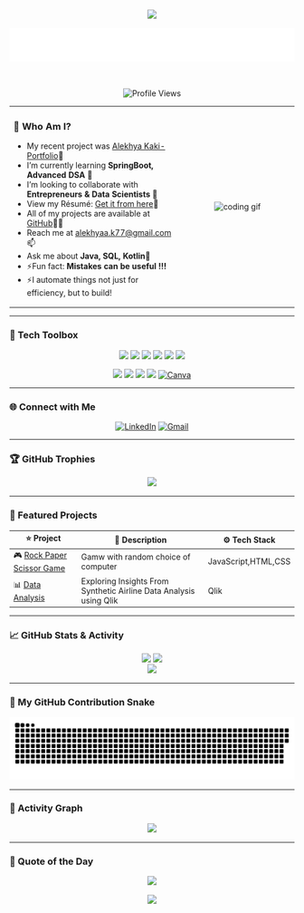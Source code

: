 <!-- 🌈 Stylish and Interactive GitHub Profile README for Manibabu DNV -->
<img src="https://user-images.githubusercontent.com/74038190/212284115-f47cd8ff-2ffb-4b04-b5bf-4d1c14c0247f.gif" width="100%" height="1" align="center" />
<!-- Name Badge -->
<p align="center">
  <img src="https://img.shields.io/badge/Hey%20I'm%20Alekhya%20Kaki-✨-blueviolet?style=for-the-badge&logo=github&logoColor=white" />
</p>

<!-- Typing SVG Animation -->
<p align="center">
  <img src="https://github.com/Kaki-Alekhya/Kaki-Alekhya/blob/main/download.svg" />
</p>
<img src="https://user-images.githubusercontent.com/74038190/212284115-f47cd8ff-2ffb-4b04-b5bf-4d1c14c0247f.gif" width="100%" height="1" align="center" />
<!-- Profile View Counter -->
<p align="center">
  <img src="https://komarev.com/ghpvc/?username=Kaki-Alekhya&label=Profile%20Views&color=2ECf49&style=flat" alt="Profile Views" width="120" height="20" />
</p>


<table>
  <tr>
    <!-- Text Column -->
    <td width="60%" valign="top">
      <h3>🚀 Who Am I?</h3>
      <ul>
        <li> My recent project was <a href="https://github.com/Kaki-Alekhya/Alekhya-Kaki">Alekhya Kaki-Portfolio</a>🔭</li>
      <li> I’m currently learning <b> SpringBoot, Advanced DSA 🌱</b></li>
      <li> I’m looking to collaborate with <b> Entrepreneurs & Data Scientists 👯</b></li>
         <li> View my Résumé: <a href="https://5bc15fbc-58d2-4bac-a63c-71481c9ef482.filesusr.com/ugd/3b9637_f36554aa2a4f4b47992f4c840ffda698.pdf"> Get it from here</a>📄</li>
      <li> All of my projects are available at <a href="https://github.com/Kaki-Alekhya">GitHub</a>👨‍💻</li>
      <li> Reach me at <a href="mailto:alekhyaa.k77@gmail.com">alekhyaa.k77@gmail.com</a>📫</li>
        <li>Ask me about <b>Java, SQL, Kotlin💬</b></li>
      <li>⚡Fun fact: <b>Mistakes can be useful !!!</b></li>
      <li>⚡I automate things not just for efficiency, but to build!</li>
      </ul>
    </td>
    <!-- GIF Column -->
    <td width="40%" align="center">
      <img src="https://media.giphy.com/media/qgQUggAC3Pfv687qPC/giphy.gif" width="100%" height="260" alt="coding gif" />
    </td>
  </tr>
</table>

---

### 🧰 Tech Toolbox

<p align="center">
  <a href="https://en.wikipedia.org/wiki/Java_(programming_language)" target="_blank"><img src="https://skillicons.dev/icons?i=java" /></a>
  <a href="https://en.wikipedia.org/wiki/Python_(programming_language)" target="_blank"><img src="https://skillicons.dev/icons?i=python" /></a>
  <a href="https://en.wikipedia.org/wiki/HTML" target="_blank"><img src="https://skillicons.dev/icons?i=html" /></a>
  <a href="https://en.wikipedia.org/wiki/CSS" target="_blank"><img src="https://skillicons.dev/icons?i=css" /></a>
  <a href="https://en.wikipedia.org/wiki/MySQL" target="_blank"><img src="https://skillicons.dev/icons?i=mysql" /></a>
  <a href="https://en.wikipedia.org/wiki/Git" target="_blank"><img src="https://skillicons.dev/icons?i=git" /></a>
 
  
</p>

<p align="center">
  <a href="https://en.wikipedia.org/wiki/Visual_Studio_Code" target="_blank"><img src="https://skillicons.dev/icons?i=vscode" /></a>
  <a href="https://en.wikipedia.org/wiki/Eclipse_(software)" target="_blank"><img src="https://skillicons.dev/icons?i=eclipse" /></a>
  <a href="https://en.wikipedia.org/wiki/GitHub" target="_blank"><img src="https://skillicons.dev/icons?i=github" /></a>
  <a href="https://en.wikipedia.org/wiki/Figma_(software)" target="_blank"><img src="https://skillicons.dev/icons?i=figma" /></a>
  <a href="https://en.wikipedia.org/wiki/Canva" target="_blank"><img src="https://img.icons8.com/color/48/000000/canva.png" width="48" height="48" alt="Canva" /></a>
</p>

---

### 🌐 Connect with Me

<p align="center">
  <a href=" www.linkedin.com/in/alekhya-kaki" target="_blank"><img src="https://img.icons8.com/color/48/000000/linkedin.png" width="70" alt="LinkedIn" /></a>
  <a href="mailto:alekhyaa.k77@gmail.com"><img src="https://img.icons8.com/color/48/000000/gmail-new.png" width="70" alt="Gmail" /></a>
</p>

---

### 🏆 GitHub Trophies

<p align="center">
  <img src="https://github-profile-trophy.vercel.app/?username=Kaki-Alekhya&theme=gruvbox&column=7&margin-w=15&title=Commits,Repositories,Experience,Stars,Followers,PullRequest,Reviews" />
</p>





---

### 🚀 Featured Projects

<div align="center">

| ⭐ Project | 🚀 Description | ⚙️ Tech Stack |
|-------------|----------------|---------------|
| 🎮 [Rock Paper Scissor Game](https://github.com/Kaki-Alekhya/rock_paper_scissor) | Gamw with random choice of computer | JavaScript,HTML,CSS |
| 📊 [Data Analysis](https://github.com/Kaki-Alekhya/Airlines-project) | Exploring Insights From Synthetic Airline Data Analysis using Qlik |Qlik|


</div>

---

### 📈 GitHub Stats & Activity

<div align="center">
  <img src="https://github-readme-stats.vercel.app/api?username=Kaki-Alekhya&show_icons=true&theme=radical" height="170" />
  <img src="https://github-readme-stats.vercel.app/api/top-langs/?username=Kaki-Alekhya&layout=compact&theme=radical" height="170"/>
</div>

<div align="center">
  <img src="https://streak-stats.demolab.com/?user=Kaki-Alekhya&theme=tokyonight" height="170"/>
</div>


---

### 🐍 My GitHub Contribution Snake


  ![snake gif](https://github.com/Kaki-Alekhya/Kaki-Alekhya/blob/output/github-snake-dark.svg)


---

### 🎨 Activity Graph

<p align="center">
 <img src="https://github-readme-activity-graph.vercel.app/graph?username=Kaki-Alekhya&theme=react&area=true&area_color=FF00FF&color=00FFFF&point=FFFFFF&line=00FFD1" />
</p>

---

### 💬 Quote of the Day

<p align="center">
  <img src="https://quotes-github-readme.vercel.app/api?type=horizontal&theme=radical" />
</p>

<p align="center">
  <img src="https://capsule-render.vercel.app/api?type=waving&color=0:FF00FF,100:00FFFF&height=100&section=footer&text=%20Built%20by%20ALEKHYA%20&fontAlign=center&fontColor=FFFFFF&fontSize=18" />
</p>
